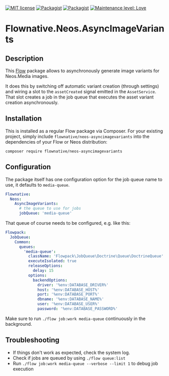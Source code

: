 [![MIT license](http://img.shields.io/badge/license-MIT-brightgreen.svg)](http://opensource.org/licenses/MIT)
[![Packagist](https://img.shields.io/packagist/v/flownative/neos-asyncimagevariants.svg)](https://packagist.org/packages/flownative/neos-asyncimagevariants)
[![Packagist](https://img.shields.io/packagist/dm/flownative/neos-asyncimagevariants)](https://packagist.org/packages/flownative/neos-asyncimagevariants)
[![Maintenance level: Love](https://img.shields.io/badge/maintenance-%E2%99%A1%E2%99%A1-ff69b4.svg)](https://www.flownative.com/en/products/open-source.html)

# Flownative.Neos.AsyncImageVariants

## Description

This [Flow](https://flow.neos.io) package allows to asynchronously generate image variants for Neos.Media images.

It does this by switching off automatic variant creation (through settings) and wiring a slot to the `assetCreated`
signal emitted in the `AssetService`. That slot creates a job in the job queue that executes the asset variant
creation asynchronously.

## Installation

This is installed as a regular Flow package via Composer.  For your existing project, simply include
`flownative/neos-asyncimagevariants` into  the dependencies of your Flow or Neos distribution:

    composer require flownative/neos-asyncimagevariants

## Configuration

The package itself has one configuration option for the job queue name to use, it defaults to `media-queue`.

```yaml
Flownative:
  Neos:
    AsyncImageVariants:
      # the queue to use for jobs
      jobQueue: 'media-queue'
```

That queue of course needs to be configured, e.g. like this:

```yaml
Flowpack:
  JobQueue:
    Common:
      queues:
        'media-queue':
          className: 'Flowpack\JobQueue\Doctrine\Queue\DoctrineQueue'
          executeIsolated: true
          releaseOptions:
            delay: 15
          options:
            backendOptions:
              driver: '%env:DATABASE_DRIVER%'
              host: '%env:DATABASE_HOST%'
              port: '%env:DATABASE_PORT%'
              dbname: '%env:DATABASE_NAME%'
              user: '%env:DATABASE_USER%'
              password: '%env:DATABASE_PASSWORD%'
```

Make sure to run `./flow job:work media-queue` continuously in the background.

## Troubleshooting

- If things don't work as expected, check the system log.
- Check if jobs are queued by using `./flow queue:list`
- Run `./flow job:work media-queue --verbose --limit 1` to debug job execution
